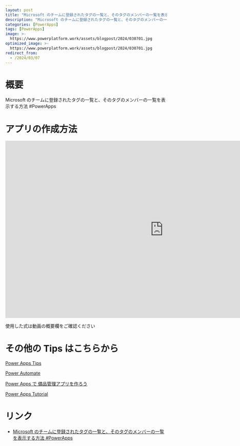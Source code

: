 ```yaml
---
layout: post
title: "Microsoft のチームに登録されたタグの一覧と、そのタグのメンバーの一覧を表示する方法 #PowerApps"
description: "Microsoft のチームに登録されたタグの一覧と、そのタグのメンバーの一覧を表示する方法 #PowerAppsを動画で分かりやすく解説"
categories: [PowerApps]
tags: [PowerApps]
image: >-
  https://www.powerplatform.work/assets/blogpost/2024/030701.jpg
optimized_image: >-
  https://www.powerplatform.work/assets/blogpost/2024/030701.jpg
redirect_from:
  - /2024/03/07
---
```



#  概要

Microsoft のチームに登録されたタグの一覧と、そのタグのメンバーの一覧を表示する方法 #PowerApps


# アプリの作成方法

<iframe width="983" height="553" src="https://www.youtube.com/embed/QpnXulLCo5g" title="YouTube video player" frameborder="0" allow="accelerometer; autoplay; clipboard-write; encrypted-media; gyroscope; picture-in-picture" allowfullscreen></iframe>


使用した式は動画の概要欄をご確認ください


# その他の Tips はこちらから

[Power Apps Tips](https://www.youtube.com/watch?v=VrAQf3JQ7yM&list=PLVhFi1fb3DqakSLVMn22DDcySXh9jtzi- )


[Power Automate](https://www.youtube.com/watch?v=-YnJYT0ASEM&list=PLVhFi1fb3Dqbzic6GieqnLFgD3aTj-eHA)


[Power Apps で 備品管理アプリを作ろう](https://www.youtube.com/playlist?list=PLVhFi1fb3DqZM3HKb8Hea6XEL96990Fyn)


[Power Apps Tutorial](https://www.youtube.com/playlist?list=PLVhFi1fb3DqalxpL974VvAJvV4iWoSbe_)


# リンク


- [Microsoft のチームに登録されたタグの一覧と、そのタグのメンバーの一覧を表示する方法 #PowerApps](https://www.youtube.com/watch?v=QpnXulLCo5g)

